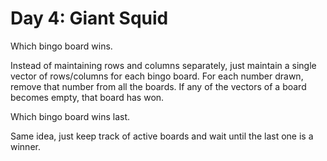 # Day 4: Giant Squid

Which bingo board wins.

Instead of maintaining rows and columns separately, just maintain a single vector of rows/columns for each bingo board. For each number drawn, remove that number from all the boards. If any of the vectors of a board becomes empty, that board has won.

Which bingo board wins last.

Same idea, just keep track of active boards and wait until the last one is a winner.